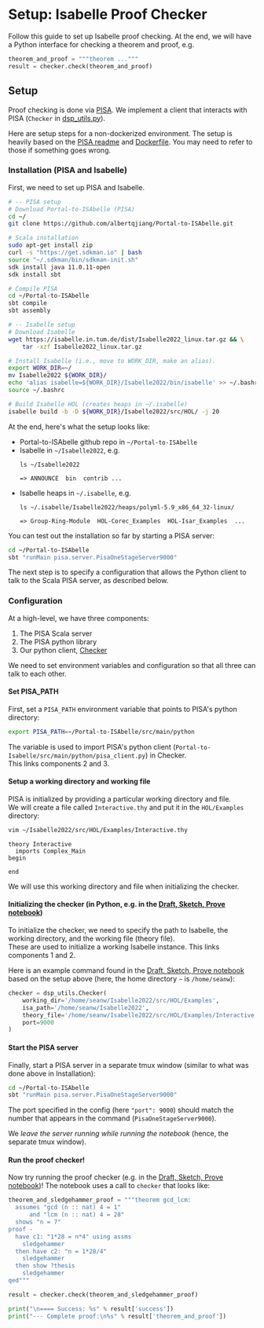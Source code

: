 # Setup: Isabelle Proof Checker 

Follow this guide to set up Isabelle proof checking. At the end, we will have a Python interface for checking a theorem and proof, e.g.
```python
theorem_and_proof = """theorem ..."""
result = checker.check(theorem_and_proof)
```

## Setup

Proof checking is done via [PISA](https://github.com/albertqjiang/Portal-to-ISAbelle/tree/56def2c39f85d211e1f40cc5765581a567879106). We implement a client that interacts with PISA (`Checker` in [dsp_utils.py](./dsp_utils.py)).

Here are setup steps for a non-dockerized environment. The setup is heavily based on the [PISA readme](https://github.com/albertqjiang/Portal-to-ISAbelle/tree/56def2c39f85d211e1f40cc5765581a567879106)  and [Dockerfile](https://github.com/albertqjiang/Portal-to-ISAbelle/blob/main/docker/Dockerfile). You may need to refer to those if something goes wrong.

### Installation (PISA and Isabelle)
First, we need to set up PISA and Isabelle.
```bash
# -- PISA setup
# Download Portal-to-ISAbelle (PISA)
cd ~/
git clone https://github.com/albertqjiang/Portal-to-ISAbelle.git

# Scala installation
sudo apt-get install zip
curl -s "https://get.sdkman.io" | bash
source "~/.sdkman/bin/sdkman-init.sh"
sdk install java 11.0.11-open
sdk install sbt

# Compile PISA 
cd ~/Portal-to-ISAbelle
sbt compile
sbt assembly

# -- Isabelle setup
# Download Isabelle
wget https://isabelle.in.tum.de/dist/Isabelle2022_linux.tar.gz && \
    tar -xzf Isabelle2022_linux.tar.gz

# Install Isabelle (i.e., move to WORK_DIR, make an alias).
export WORK_DIR=~/
mv Isabelle2022 ${WORK_DIR}/
echo 'alias isabelle=${WORK_DIR}/Isabelle2022/bin/isabelle' >> ~/.bashrc
source ~/.bashrc

# Build Isabelle HOL (creates heaps in ~/.isabelle)
isabelle build -b -D ${WORK_DIR}/Isabelle2022/src/HOL/ -j 20
```

At the end, here's what the setup looks like:
- Portal-to-ISAbelle github repo in `~/Portal-to-ISAbelle`
- Isabelle in `~/Isabelle2022`, e.g.
    ```
    ls ~/Isabelle2022
      
    => ANNOUNCE  bin  contrib ...
    ```
- Isabelle heaps in `~/.isabelle`, e.g.
    ```
    ls ~/.isabelle/Isabelle2022/heaps/polyml-5.9_x86_64_32-linux/
  
    => Group-Ring-Module  HOL-Corec_Examples  HOL-Isar_Examples  ...
    ```
You can test out the installation so far by starting a PISA server:
```bash
cd ~/Portal-to-ISAbelle
sbt "runMain pisa.server.PisaOneStageServer9000"
```

The next step is to specify a configuration that allows the Python client to talk to the Scala PISA server, as described below.

### Configuration

At a high-level, we have three components:
1. The PISA Scala server
2. The PISA python library 
3. Our python client, [Checker](./checker.py)

We need to set environment variables and configuration so that all three can talk to each other.

#### Set PISA_PATH

First, set a `PISA_PATH` environment variable that points to PISA's python directory:
```bash
export PISA_PATH=~/Portal-to-ISAbelle/src/main/python
```
The variable is used to import PISA's python client (`Portal-to-Isabelle/src/main/python/pisa_client.py`) in Checker. \
This links components 2 and 3.


#### Setup a working directory and working file
PISA is initialized by providing a particular working directory and file. \
We will create a file called `Interactive.thy` and put it in the `HOL/Examples` directory:

```bash
vim ~/Isabelle2022/src/HOL/Examples/Interactive.thy
```
```
theory Interactive
  imports Complex_Main
begin

end
```
We will use this working directory and file when initializing the checker.

#### Initializing the checker (in Python, e.g. in the [Draft, Sketch, Prove notebook](./notebooks/II_dsp__part2_dsp.ipynb))

To initialize the checker, we need to specify the path to Isabelle, the working directory, and the working file (theory file). \
These are used to initialize a working Isabelle instance. This links components 1 and 2.

Here is an example command found in the [Draft, Sketch, Prove notebook](./notebooks/II_dsp__part2_dsp.ipynb) based on the setup above (here, the home directory `~` is `/home/seanw`):
```python
checker = dsp_utils.Checker(
    working_dir='/home/seanw/Isabelle2022/src/HOL/Examples',
    isa_path='/home/seanw/Isabelle2022',
    theory_file='/home/seanw/Isabelle2022/src/HOL/Examples/Interactive.thy',
    port=9000
)
```

#### Start the PISA server
Finally, start a PISA server in a separate tmux window (similar to what was done above in Installation):
```bash
cd ~/Portal-to-ISAbelle
sbt "runMain pisa.server.PisaOneStageServer9000"
```
The port specified in the config (here `"port": 9000`) should match the number that appears in the command (`PisaOneStageServer9000`).

We *leave the server running while running the notebook* (hence, the separate tmux window).

#### Run the proof checker!
Now try running the proof checker (e.g. in the [Draft, Sketch, Prove notebook](./notebooks/II_dsp__part2_dsp.ipynb))! The notebook uses a call to `checker` that looks like:
```python
theorem_and_sledgehammer_proof = """theorem gcd_lcm:
  assumes "gcd (n :: nat) 4 = 1" 
      and "lcm (n :: nat) 4 = 28"
  shows "n = 7"
proof -
  have c1: "1*28 = n*4" using assms
    sledgehammer
  then have c2: "n = 1*28/4"
    sledgehammer
  then show ?thesis
    sledgehammer
qed"""

result = checker.check(theorem_and_sledgehammer_proof)

print("\n==== Success: %s" % result['success'])
print("--- Complete proof:\n%s" % result['theorem_and_proof'])
```
